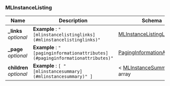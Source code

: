 
<a name="mlinstancelisting"></a>
### MLInstanceListing

|Name|Description|Schema|
|---|---|---|
|**_links**  <br>*optional*|**Example** : `"[mlinstancelistinglinks](#mlinstancelistinglinks)"`|[MLInstanceListingLinks](MLInstanceListingLinks.md#mlinstancelistinglinks)|
|**_page**  <br>*optional*|**Example** : `"[paginginformationattributes](#paginginformationattributes)"`|[PagingInformationAttributes](PagingInformationAttributes.md#paginginformationattributes)|
|**children**  <br>*optional*|**Example** : `[ "[mlinstancesummary](#mlinstancesummary)" ]`|< [MLInstanceSummary](MLInstanceSummary.md#mlinstancesummary) > array|



